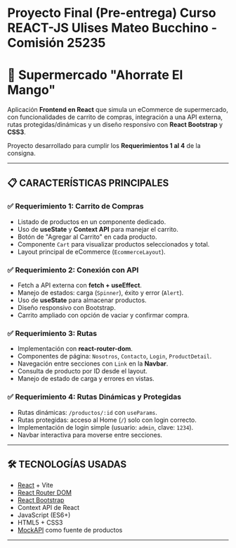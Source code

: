 # Proyecto Final (Pre-entrega) Curso REACT-JS Ulises Mateo Bucchino - Comisión 25235

# 🛒 Supermercado "Ahorrate El Mango"

Aplicación **Frontend en React** que simula un eCommerce de supermercado, con funcionalidades de carrito de compras, integración a una API externa, rutas protegidas/dinámicas y un diseño responsivo con **React Bootstrap** y **CSS3**.

Proyecto desarrollado para cumplir los **Requerimientos 1 al 4** de la consigna.

---

## 📋 CARACTERÍSTICAS PRINCIPALES

### ✅ Requerimiento 1: Carrito de Compras
- Listado de productos en un componente dedicado.
- Uso de **useState** y **Context API** para manejar el carrito.
- Botón de "Agregar al Carrito" en cada producto.
- Componente `Cart` para visualizar productos seleccionados y total.
- Layout principal de eCommerce (`EcommerceLayout`).

### ✅ Requerimiento 2: Conexión con API
- Fetch a API externa con **fetch + useEffect**.
- Manejo de estados: carga (`Spinner`), éxito y error (`Alert`).
- Uso de **useState** para almacenar productos.
- Diseño responsivo con Bootstrap.
- Carrito ampliado con opción de vaciar y confirmar compra.

### ✅ Requerimiento 3: Rutas
- Implementación con **react-router-dom**.
- Componentes de página: `Nosotros`, `Contacto`, `Login`, `ProductDetail`.
- Navegación entre secciones con `Link` en la **Navbar**.
- Consulta de producto por ID desde el layout.
- Manejo de estado de carga y errores en vistas.

### ✅ Requerimiento 4: Rutas Dinámicas y Protegidas
- Rutas dinámicas: `/productos/:id` con `useParams`.
- Rutas protegidas: acceso al Home (`/`) solo con login correcto.
- Implementación de login simple (usuario: `admin`, clave: `1234`).
- Navbar interactiva para moverse entre secciones.

---

## 🛠️ TECNOLOGÍAS USADAS
- [React](https://react.dev/) + Vite
- [React Router DOM](https://reactrouter.com/)
- [React Bootstrap](https://react-bootstrap.github.io/)
- Context API de React
- JavaScript (ES6+)
- HTML5 + CSS3
- [MockAPI](https://mockapi.io/) como fuente de productos

---
